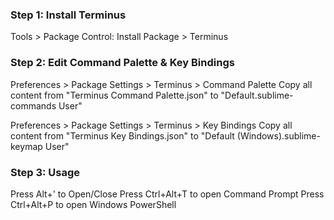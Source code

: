 ### Step 1: Install Terminus
Tools > Package Control: Install Package > Terminus

### Step 2: Edit Command Palette & Key Bindings
Preferences > Package Settings > Terminus > Command Palette
Copy all content from "Terminus Command Palette.json" to "Default.sublime-commands User"

Preferences > Package Settings > Terminus > Key Bindings
Copy all content from "Terminus Key Bindings.json" to "Default (Windows).sublime-keymap User"

### Step 3: Usage
Press Alt+' to Open/Close
Press Ctrl+Alt+T to open Command Prompt
Press Ctrl+Alt+P to open Windows PowerShell
